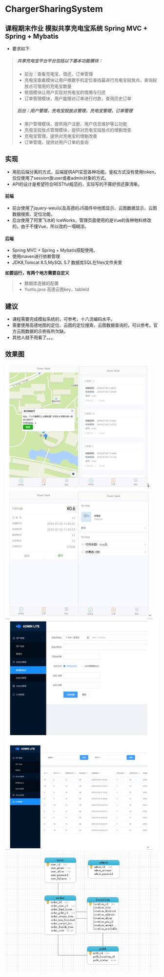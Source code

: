 # ChargerSharingSystem
## 课程期末作业 模拟共享充电宝系统 Spring MVC + Spring + Mybatis
- 要求如下
> ##### 共享充电宝平台平台包括以下基本功能模块：
> * 前台：查看充电宝、借还、订单管理
> * 充电宝查看模块让用户根据手机定位查找最进行充电宝投放点，查询投放点可借用的充电宝数量
> * 租借模块让用户实现对充电宝的借用与归还
> * 订单管理模块，用户能够对订单进行付款，查询历史订单
> ##### 后台：用户管理，充电宝投放点管理，充电宝管理，订单管理
>	* 用户管理模块，提供用户注册、用户信息维护等公功能
>	* 充电宝投放点管理模块，提供对充电宝投放点的增删改查
>	* 充电宝管理，提供对充电宝的增删改查
> *	订单管理，提供对用户订单的查询

## 实现
* 用前后端分离的方式，后端提供API实现各种功能。鉴权方式没有使用token，仅仅使用了session放user或者admin对象的方式。
* API的设计是希望符合RESTful规范的，实际写的不算好但还算清晰。
#### 前端 
* 前台使用了jquery-weui以及高德的JS插件中地图显示、云图数据显示、云图数据搜索、定位功能。
* 后台使用了阿里飞冰的 IceWorks，管理页面使用的是Vue的各种物料修改的。由于不懂Vue，所以改的一塌糊涂。
#### 后端
* Spring MVC + Spring + Mybatis搭配使用。
* 使用maven进行依赖管理
* JDK8,Tomcat 8.5,MySQL 5.7 数据库SQL在files文件夹里

**如要运行，有两个地方需要自定义**
> * 数据库连接的配置
> * Yuntu.java 高德云图key，tableId

## 建议
* 课程需要完成模拟系统的，可参考。十八流编码水平。
* 需要使用高德地图的定位、云图的定位搜索、云图数据查询的，可以参考。官方云图数据的示例有所欠缺。
* 其他人就不用看了。。。

## 效果图
![前台](https://github.com/KonsonChow/ChargerSharingSystem/blob/master/files/01.JPG)
![后台](https://github.com/KonsonChow/ChargerSharingSystem/blob/master/files/02.JPG)
![数据库](https://github.com/KonsonChow/ChargerSharingSystem/blob/master/files/table.png)
